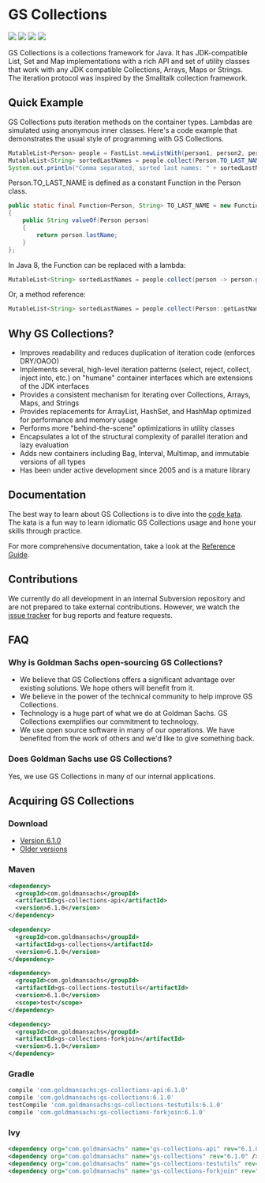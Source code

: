 # GS Collections

[![][travis img]][travis]
[![][maven img]][maven]
[![][release img]][release]
[![][license img]][license]

GS Collections is a collections framework for Java. It has JDK-compatible List, Set and Map implementations with a rich API and set of utility classes that work with any JDK compatible Collections, Arrays, Maps or Strings. The iteration protocol was inspired by the Smalltalk collection framework.

## Quick Example
GS Collections puts iteration methods on the container types. Lambdas are simulated using anonymous inner classes. Here's a code example that demonstrates the usual style of programming with GS Collections.

```java
MutableList<Person> people = FastList.newListWith(person1, person2, person3);
MutableList<String> sortedLastNames = people.collect(Person.TO_LAST_NAME).sortThis();
System.out.println("Comma separated, sorted last names: " + sortedLastNames.makeString());
```

Person.TO_LAST_NAME is defined as a constant Function in the Person class.

```java
public static final Function<Person, String> TO_LAST_NAME = new Function<Person, String>()
{
    public String valueOf(Person person)
    {
        return person.lastName;
    }
};

```
In Java 8, the Function can be replaced with a lambda:

```java
MutableList<String> sortedLastNames = people.collect(person -> person.getLastName()).sortThis();
```

Or, a method reference:

```java
MutableList<String> sortedLastNames = people.collect(Person::getLastName).sortThis();
```

## Why GS Collections?
* Improves readability and reduces duplication of iteration code (enforces DRY/OAOO)
* Implements several, high-level iteration patterns (select, reject, collect, inject into, etc.) on "humane" container interfaces which are extensions of the JDK interfaces
* Provides a consistent mechanism for iterating over Collections, Arrays, Maps, and Strings
* Provides replacements for ArrayList, HashSet, and HashMap optimized for performance and memory usage
* Performs more "behind-the-scene" optimizations in utility classes
* Encapsulates a lot of the structural complexity of parallel iteration and lazy evaluation
* Adds new containers including Bag, Interval, Multimap, and immutable versions of all types
* Has been under active development since 2005 and is a mature library

## Documentation
The best way to learn about GS Collections is to dive into the [code kata](https://github.com/goldmansachs/gs-collections-kata). The kata is a fun way to learn idiomatic GS Collections usage and hone your skills through practice.

For more comprehensive documentation, take a look at the [Reference Guide](https://github.com/goldmansachs/gs-collections/wiki).

## Contributions
We currently do all development in an internal Subversion repository and are not prepared to take external contributions. However, we watch the [issue tracker](https://github.com/goldmansachs/gs-collections/issues) for bug reports and feature requests.

## FAQ
### Why is Goldman Sachs open-sourcing GS Collections?

* We believe that GS Collections offers a significant advantage over existing solutions. We hope others will benefit from it.
* We believe in the power of the technical community to help improve GS Collections.
* Technology is a huge part of what we do at Goldman Sachs. GS Collections exemplifies our commitment to technology.
* We use open source software in many of our operations. We have benefited from the work of others and we'd like to give something back.

### Does Goldman Sachs use GS Collections?
Yes, we use GS Collections in many of our internal applications.

## Acquiring GS Collections

### Download
* [Version 6.1.0](http://www.goldmansachs.com/gs-collections/binaries/gs-collections-6.1.0.zip)
* [Older versions](https://github.com/goldmansachs/gs-collections/releases)

### Maven
```xml
<dependency>
  <groupId>com.goldmansachs</groupId>
  <artifactId>gs-collections-api</artifactId>
  <version>6.1.0</version>
</dependency>

<dependency>
  <groupId>com.goldmansachs</groupId>
  <artifactId>gs-collections</artifactId>
  <version>6.1.0</version>
</dependency>

<dependency>
  <groupId>com.goldmansachs</groupId>
  <artifactId>gs-collections-testutils</artifactId>
  <version>6.1.0</version>
  <scope>test</scope>
</dependency>

<dependency>
  <groupId>com.goldmansachs</groupId>
  <artifactId>gs-collections-forkjoin</artifactId>
  <version>6.1.0</version>
</dependency>
```

### Gradle

```groovy
compile 'com.goldmansachs:gs-collections-api:6.1.0'
compile 'com.goldmansachs:gs-collections:6.1.0'
testCompile 'com.goldmansachs:gs-collections-testutils:6.1.0'
compile 'com.goldmansachs:gs-collections-forkjoin:6.1.0'
```

### Ivy

```xml
<dependency org="com.goldmansachs" name="gs-collections-api" rev="6.1.0" />
<dependency org="com.goldmansachs" name="gs-collections" rev="6.1.0" />
<dependency org="com.goldmansachs" name="gs-collections-testutils" rev="6.1.0" />
<dependency org="com.goldmansachs" name="gs-collections-forkjoin" rev="6.1.0"/>
```

[travis]:https://travis-ci.org/goldmansachs/gs-collections
[travis img]:https://travis-ci.org/goldmansachs/gs-collections.svg?branch=master

[maven]:http://search.maven.org/#search|gav|1|g:"com.goldmansachs"%20AND%20a:"gs-collections"
[maven img]:https://maven-badges.herokuapp.com/maven-central/com.goldmansachs/gs-collections/badge.svg

[release]:https://github.com/goldmansachs/gs-collections/releases
[release img]:https://img.shields.io/github/release/goldmansachs/gs-collections.svg

[license]:LICENSE-2.0.txt
[license img]:https://img.shields.io/badge/License-Apache%202-blue.svg
